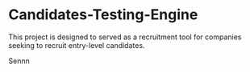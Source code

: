 # Candidates-Testing-Engine
This project is designed to served as a recruitment tool for companies seeking to recruit entry-level candidates.

Sennn

